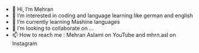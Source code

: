 - 👋 Hi, I’m Mehran
- 👀 I’m interested in coding and language learning like german and english
- 🌱 I’m currently learning Mashine languages
- 💞️ I’m looking to collaborate on ...
- 📫 How to reach me : Mehran Aslami on YouTube and mhrn.asl on Instagram

<!---
maskedafghan/maskedafghan is a ✨ special ✨ repository because its `README.md` (this file) appears on your GitHub profile.
You can click the Preview link to take a look at your changes.
--->
